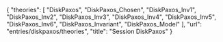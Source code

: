 {
    "theories": [
        "DiskPaxos",
        "DiskPaxos_Chosen",
        "DiskPaxos_Inv1",
        "DiskPaxos_Inv2",
        "DiskPaxos_Inv3",
        "DiskPaxos_Inv4",
        "DiskPaxos_Inv5",
        "DiskPaxos_Inv6",
        "DiskPaxos_Invariant",
        "DiskPaxos_Model"
    ],
    "url": "entries/diskpaxos/theories",
    "title": "Session DiskPaxos"
}